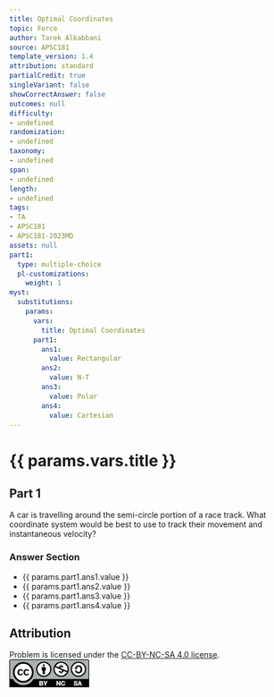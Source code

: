 ```yaml
---
title: Optimal Coordinates
topic: Force
author: Tarek Alkabbani
source: APSC181
template_version: 1.4
attribution: standard
partialCredit: true
singleVariant: false
showCorrectAnswer: false
outcomes: null
difficulty:
- undefined
randomization:
- undefined
taxonomy:
- undefined
span:
- undefined
length:
- undefined
tags:
- TA
- APSC181
- APSC181-2023MD
assets: null
part1:
  type: multiple-choice
  pl-customizations:
    weight: 1
myst:
  substitutions:
    params:
      vars:
        title: Optimal Coordinates
      part1:
        ans1:
          value: Rectangular
        ans2:
          value: N-T
        ans3:
          value: Polar
        ans4:
          value: Cartesian
---
```

# {{ params.vars.title }}

## Part 1

A car is travelling around the semi-circle portion of a race track. What coordinate system would be best to use to track their movement and instantaneous velocity?

### Answer Section

- {{ params.part1.ans1.value }}
- {{ params.part1.ans2.value }}
- {{ params.part1.ans3.value }}
- {{ params.part1.ans4.value }}

## Attribution

Problem is licensed under the [CC-BY-NC-SA 4.0 license](https://creativecommons.org/licenses/by-nc-sa/4.0/).<br> ![The Creative Commons 4.0 license requiring attribution-BY, non-commercial-NC, and share-alike-SA license.](https://raw.githubusercontent.com/firasm/bits/master/by-nc-sa.png)